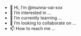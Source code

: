 - 👋 Hi, I’m @munna-vai-xxx
- 👀 I’m interested in ...
- 🌱 I’m currently learning ...
- 💞️ I’m looking to collaborate on ...
- 📫 How to reach me ...

<!---
munna-vai-xxx/munna-vai-xxx is a ✨ special ✨ repository because its `README.md` (this file) appears on your GitHub profile.
You can click the Preview link to take a look at your changes.
--->
